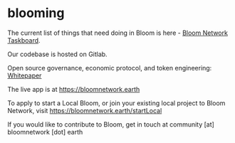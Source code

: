 # blooming

The current list of things that need doing in Bloom is here - [Bloom Network Taskboard](https://tattered-wishbone-f99.notion.site/7e807c4258384f208c9f274ad89e54d2?v=678c717165874438a9d73977b2609b08).

Our codebase is hosted on Gitlab.

Open source governance, economic protocol, and token engineering: [Whitepaper](https://drive.google.com/file/d/1xZFoS7EHlmPfnAKAOHdbK0FTHBMSrItO/view?usp=sharing)

The live app is at https://bloomnetwork.earth

To apply to start a Local Bloom, or join your existing local project to Bloom Network, visit https://bloomnetwork.earth/startLocal

If you would like to contribute to Bloom, get in touch at community [at] bloomnetwork [dot] earth
